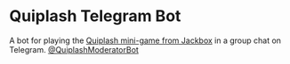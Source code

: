 # Quiplash Telegram Bot

A bot for playing the [Quiplash mini-game from Jackbox](https://jackboxgames.com/project/quiplash/) in a group chat on 
Telegram. [@QuiplashModeratorBot](https://telegram.me/quiplashmoderatorbot)